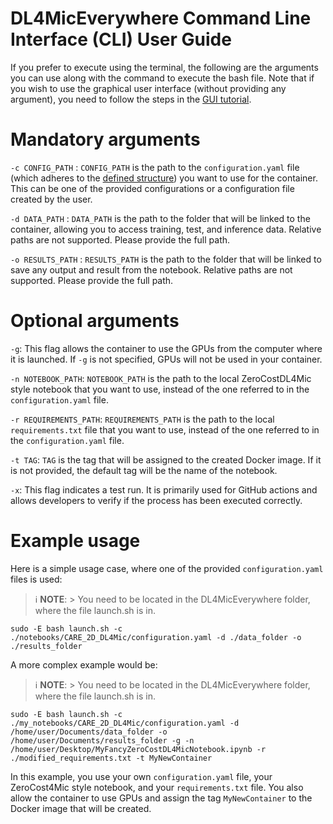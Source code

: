 # DL4MicEverywhere Command Line Interface (CLI) User Guide

If you prefer to execute using the terminal, the following are the arguments you can use along with the command to execute the bash file. Note that if you wish to use the graphical user interface (without providing any argument), you need to follow the steps in the [GUI tutorial](GUI_USER_GUIDE.md).

# **Mandatory** arguments

  `-c CONFIG_PATH` : `CONFIG_PATH` is the path to the `configuration.yaml` file (which adheres to the [defined structure](FORMAT.md)) you want to use for the container. This can be one of the provided configurations or a configuration file created by the user.

  `-d DATA_PATH` : `DATA_PATH` is the path to the folder that will be linked to the container, allowing you to access training, test, and inference data. Relative paths are not supported. Please provide the full path.

  `-o RESULTS_PATH` : `RESULTS_PATH` is the path to the folder that will be linked to save any output and result from the notebook. Relative paths are not supported. Please provide the full path.

# **Optional** arguments

  `-g`: This flag allows the container to use the GPUs from the computer where it is launched. If `-g` is not specified, GPUs will not be used in your container.

  `-n NOTEBOOK_PATH`: `NOTEBOOK_PATH` is the path to the local ZeroCostDL4Mic style notebook that you want to use, instead of the one referred to in the `configuration.yaml` file. 

  `-r REQUIREMENTS_PATH`: `REQUIREMENTS_PATH` is the path to the local `requirements.txt` file that you want to use, instead of the one referred to in the `configuration.yaml` file. 

  `-t TAG`: `TAG` is the tag that will be assigned to the created Docker image. If it is not provided, the default tag will be the name of the notebook.

  `-x`: This flag indicates a test run. It is primarily used for GitHub actions and allows developers to verify if the process has been executed correctly.

# **Example** usage

Here is a simple usage case, where one of the provided `configuration.yaml` files is used:


> ℹ️ **NOTE**:
    > You need to be located in the DL4MicEverywhere folder, where the file launch.sh is in.
```
sudo -E bash launch.sh -c ./notebooks/CARE_2D_DL4Mic/configuration.yaml -d ./data_folder -o ./results_folder
```

A more complex example would be:

> ℹ️ **NOTE**:
    > You need to be located in the DL4MicEverywhere folder, where the file launch.sh is in.
```
sudo -E bash launch.sh -c ./my_notebooks/CARE_2D_DL4Mic/configuration.yaml -d /home/user/Documents/data_folder -o /home/user/Documents/results_folder -g -n /home/user/Desktop/MyFancyZeroCostDL4MicNotebook.ipynb -r ./modified_requirements.txt -t MyNewContainer
```

In this example, you use your own `configuration.yaml` file, your ZeroCost4Mic style notebook, and your `requirements.txt` file. You also allow the container to use GPUs and assign the tag `MyNewContainer` to the Docker image that will be created.
